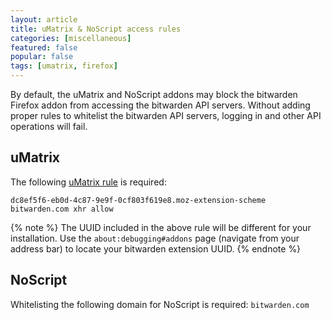```yaml
---
layout: article
title: uMatrix & NoScript access rules
categories: [miscellaneous]
featured: false
popular: false
tags: [umatrix, firefox]
---
```


By default, the uMatrix and NoScript addons may block the bitwarden Firefox addon from accessing the bitwarden API servers. Without adding proper rules to whitelist the bitwarden API servers, logging in and other API operations will fail.

## uMatrix

The following [uMatrix rule](https://github.com/gorhill/uMatrix/wiki/Rules-syntax) is required:

```
dc8ef5f6-eb0d-4c87-9e9f-0cf803f619e8.moz-extension-scheme bitwarden.com xhr allow
```

{% note %}
The UUID included in the above rule will be different for your installation.
Use the `about:debugging#addons` page (navigate from your address bar) to locate your bitwarden extension UUID.
{% endnote %}

## NoScript

Whitelisting the following domain for NoScript is required: `bitwarden.com`
